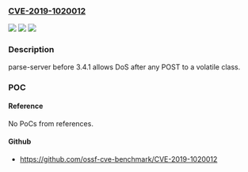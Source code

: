 ### [CVE-2019-1020012](https://cve.mitre.org/cgi-bin/cvename.cgi?name=CVE-2019-1020012)
![](https://img.shields.io/static/v1?label=Product&message=parse-server&color=blue)
![](https://img.shields.io/static/v1?label=Version&message=n%2Fa&color=blue)
![](https://img.shields.io/static/v1?label=Vulnerability&message=DoS&color=brighgreen)

### Description

parse-server before 3.4.1 allows DoS after any POST to a volatile class.

### POC

#### Reference
No PoCs from references.

#### Github
- https://github.com/ossf-cve-benchmark/CVE-2019-1020012

